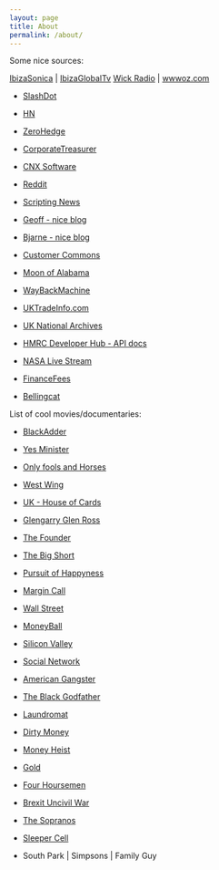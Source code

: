 ```yaml
---
layout: page
title: About
permalink: /about/
---
```


Some nice sources:

[IbizaSonica](http://ibizasonica.com/) | [IbizaGlobalTv](http://ibizaglobal.tv/)
[Wick Radio](https://hackneywicked.co.uk/venues/wick-radio/) | [wwwoz.com](http://wwwoz.com/)


- [SlashDot](https://slashdot.org/)
- [HN](https://news.ycombinator.com/)
- [ZeroHedge](https://www.zerohedge.com/)
- [CorporateTreasurer](https://www.thecorporatetreasurer.com/)
- [CNX Software](/2019/09/15/pinetime-smartwatch-companion-pinephone/)
- [Reddit](https://www.reddit.com)
- [Scripting News](http://scripting.com/)

- [Geoff - nice blog](https://www.potaroo.net/)
- [Bjarne - nice blog](http://www.stroustrup.com/index.html)

- [Customer Commons](//customercommons.org/blog/)
- [Moon of Alabama](//www.moonofalabama.org/)

- [WayBackMachine](https://archive.org/)

- [UKTradeInfo.com](https://www.uktradeinfo.com/Pages/Home.aspx)
- [UK National Archives](http://www.nationalarchives.gov.uk/webarchive/)
- [HMRC Developer Hub - API docs](https://developer.service.hmrc.gov.uk/api-documentation/docs/api)
- [NASA Live Stream](https://www.youtube.com/watch?v=EEIk7gwjgIM)

- [FinanceFees](https://financefeeds.com/)
- [Bellingcat](https://www.bellingcat.com/)

List of cool movies/documentaries:

- [BlackAdder](https://en.wikipedia.org/wiki/Blackadder)
- [Yes Minister](https://en.wikipedia.org/wiki/Yes_Minister)
- [Only fools and Horses](https://en.wikipedia.org/wiki/Only_Fools_and_Horses)
- [West Wing](https://en.wikipedia.org/wiki/The_West_Wing)
- [UK - House of Cards](https://www.bbc.co.uk/iplayer/episode/b0082fjd/house-of-cards-episode-1)
- [Glengarry Glen Ross](https://en.wikipedia.org/wiki/Glengarry_Glen_Ross_(film))
- [The Founder](https://en.wikipedia.org/wiki/The_Founder)
- [The Big Short](https://en.wikipedia.org/wiki/The_Big_Short_(film))
- [Pursuit of Happyness](https://en.wikipedia.org/wiki/The_Pursuit_of_Happyness)
- [Margin Call](https://en.wikipedia.org/wiki/Margin_Call)
- [Wall Street](https://en.wikipedia.org/wiki/Wall_Street_(1987_film))
- [MoneyBall](https://en.wikipedia.org/wiki/Moneyball_(film))
- [Silicon Valley](https://en.wikipedia.org/wiki/Silicon_Valley_(TV_series))
- [Social Network](https://en.wikipedia.org/wiki/The_Social_Network)
- [American Gangster](https://en.wikipedia.org/wiki/American_Gangster_(film))
- [The Black Godfather](https://www.netflix.com/gb/title/80173387)
- [Laundromat](https://en.wikipedia.org/wiki/The_Laundromat_(film))
- [Dirty Money](https://www.netflix.com/gb/title/80118100)
- [Money Heist](https://en.wikipedia.org/wiki/Money_Heist)
- [Gold](https://en.wikipedia.org/wiki/Gold_(2016_film))
- [Four Hoursemen](https://www.youtube.com/watch?v=5fbvquHSPJU)
- [Brexit Uncivil War](https://www.channel4.com/programmes/brexit-the-uncivil-war)
- [The Sopranos](https://en.wikipedia.org/wiki/The_Sopranos)
- [Sleeper Cell](https://www.imdb.com/title/tt0465353/)


- South Park | Simpsons | Family Guy 


